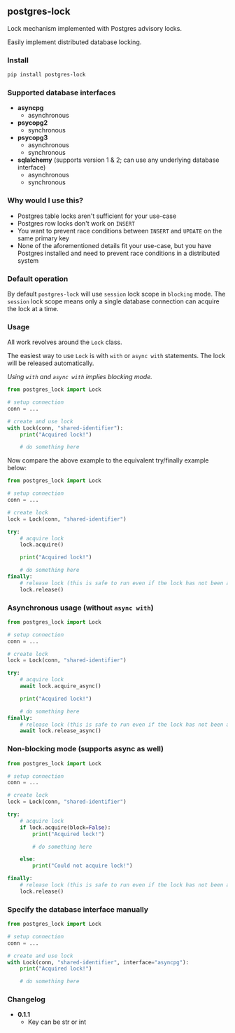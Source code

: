 ## postgres-lock

Lock mechanism implemented with Postgres advisory locks.

Easily implement distributed database locking.

### Install

```sh
pip install postgres-lock
```

### Supported database interfaces

- **asyncpg**
  - asynchronous
- **psycopg2**
  - synchronous
- **psycopg3**
  - asynchronous
  - synchronous
- **sqlalchemy** (supports version 1 & 2; can use any underlying database interface)
  - asynchronous
  - synchronous

### Why would I use this?

- Postgres table locks aren't sufficient for your use-case
- Postgres row locks don't work on `INSERT`
- You want to prevent race conditions between `INSERT` and `UPDATE` on the same primary key
- None of the aforementioned details fit your use-case, but you have Postgres installed and need to prevent race conditions in a distributed system

### Default operation

By default `postgres-lock` will use `session` lock scope in `blocking` mode. The `session` lock scope
means only a single database connection can acquire the lock at a time.

### Usage

All work revolves around the `Lock` class.

The easiest way to use `Lock` is with `with` or `async with` statements. The lock will be
released automatically.

_Using `with` and `async with` implies blocking mode._

```python
from postgres_lock import Lock

# setup connection
conn = ...

# create and use lock
with Lock(conn, "shared-identifier"):
    print("Acquired lock!")

    # do something here
```

Now compare the above example to the equivalent try/finally example below:

```python
from postgres_lock import Lock

# setup connection
conn = ...

# create lock
lock = Lock(conn, "shared-identifier")

try:
    # acquire lock
    lock.acquire()

    print("Acquired lock!")

    # do something here
finally:
    # release lock (this is safe to run even if the lock has not been acquired)
    lock.release()
```

### Asynchronous usage (without `async with`)

```python
from postgres_lock import Lock

# setup connection
conn = ...

# create lock
lock = Lock(conn, "shared-identifier")

try:
    # acquire lock
    await lock.acquire_async()

    print("Acquired lock!")

    # do something here
finally:
    # release lock (this is safe to run even if the lock has not been acquired)
    await lock.release_async()
```

### Non-blocking mode (supports async as well)

```python
from postgres_lock import Lock

# setup connection
conn = ...

# create lock
lock = Lock(conn, "shared-identifier")

try:
    # acquire lock
    if lock.acquire(block=False):
        print("Acquired lock!")

        # do something here

    else:
        print("Could not acquire lock!")

finally:
    # release lock (this is safe to run even if the lock has not been acquired)
    lock.release()
```

### Specify the database interface manually

```python
from postgres_lock import Lock

# setup connection
conn = ...

# create and use lock
with Lock(conn, "shared-identifier", interface="asyncpg"):
    print("Acquired lock!")

    # do something here
```

### Changelog

- **0.1.1**
  - Key can be str or int
